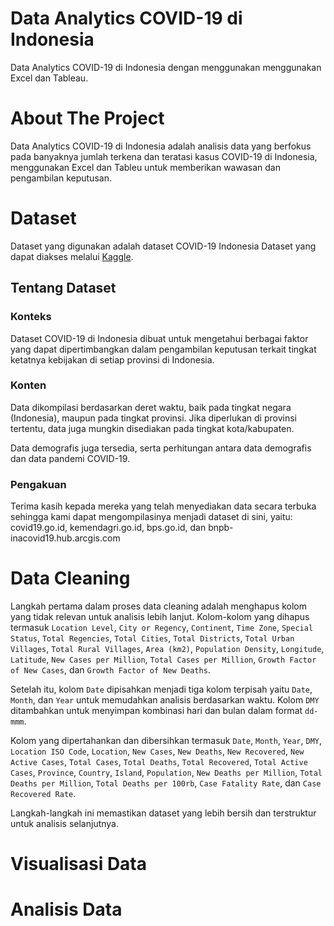 # Data Analytics COVID-19 di Indonesia
Data Analytics COVID-19 di Indonesia dengan menggunakan menggunakan Excel dan Tableau.

# About The Project
Data Analytics COVID-19 di Indonesia adalah analisis data yang berfokus pada banyaknya jumlah terkena dan teratasi kasus COVID-19 di Indonesia, menggunakan Excel dan Tableu untuk memberikan wawasan dan pengambilan keputusan.

# Dataset 
Dataset yang digunakan adalah dataset COVID-19 Indonesia Dataset yang dapat diakses melalui [Kaggle](https://www.kaggle.com/datasets/hendratno/covid19-indonesia).

## Tentang Dataset

### Konteks
Dataset COVID-19 di Indonesia dibuat untuk mengetahui berbagai faktor yang dapat dipertimbangkan dalam pengambilan keputusan terkait tingkat ketatnya kebijakan di setiap provinsi di Indonesia.

### Konten
Data dikompilasi berdasarkan deret waktu, baik pada tingkat negara (Indonesia), maupun pada tingkat provinsi. Jika diperlukan di provinsi tertentu, data juga mungkin disediakan pada tingkat kota/kabupaten.

Data demografis juga tersedia, serta perhitungan antara data demografis dan data pandemi COVID-19.

### Pengakuan
Terima kasih kepada mereka yang telah menyediakan data secara terbuka sehingga kami dapat mengompilasinya menjadi dataset di sini, yaitu: covid19.go.id, kemendagri.go.id, bps.go.id, dan bnpb-inacovid19.hub.arcgis.com

# Data Cleaning
Langkah pertama dalam proses data cleaning adalah menghapus kolom yang tidak relevan untuk analisis lebih lanjut. Kolom-kolom yang dihapus termasuk `Location Level`, `City or Regency`, `Continent`, `Time Zone`, `Special Status`, `Total Regencies`, `Total Cities`, `Total Districts`, `Total Urban Villages`, `Total Rural Villages`, `Area (km2)`, `Population Density`, `Longitude`, `Latitude`, `New Cases per Million`, `Total Cases per Million`, `Growth Factor of New Cases`, dan `Growth Factor of New Deaths`. 

Setelah itu, kolom `Date` dipisahkan menjadi tiga kolom terpisah yaitu `Date`, `Month`, dan `Year` untuk memudahkan analisis berdasarkan waktu. Kolom `DMY` ditambahkan untuk menyimpan kombinasi hari dan bulan dalam format `dd-mmm`. 

Kolom yang dipertahankan dan dibersihkan termasuk `Date`, `Month`, `Year`, `DMY`, `Location ISO Code`, `Location`, `New Cases`, `New Deaths`, `New Recovered`, `New Active Cases`, `Total Cases`, `Total Deaths`, `Total Recovered`, `Total Active Cases`, `Province`, `Country`, `Island`, `Population`, `New Deaths per Million`, `Total Deaths per Million`, `Total Deaths per 100rb`, `Case Fatality Rate`, dan `Case Recovered Rate`. 

Langkah-langkah ini memastikan dataset yang lebih bersih dan terstruktur untuk analisis selanjutnya.

# Visualisasi Data

# Analisis Data
